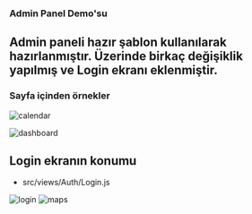 ### Admin Panel Demo'su

## Admin paneli hazır şablon kullanılarak hazırlanmıştır. Üzerinde birkaç değişiklik yapılmış ve Login ekranı eklenmiştir.

### Sayfa içinden örnekler

![calendar](https://user-images.githubusercontent.com/71348963/128923713-c3bd991c-cf57-47b2-bc20-5511226e1b21.jpeg)

![dashboard](https://user-images.githubusercontent.com/71348963/128923743-ad244efb-b99d-4093-bfc9-ad94c7b594ee.jpeg)

## Login ekranın konumu

* src/views/Auth/Login.js

![login](https://user-images.githubusercontent.com/71348963/128923747-6325bd54-3295-4ede-9908-31125ae3d112.jpeg)
![maps](https://user-images.githubusercontent.com/71348963/128923750-5c1306eb-bd1f-4b16-af6d-e8018a341f97.jpeg)
